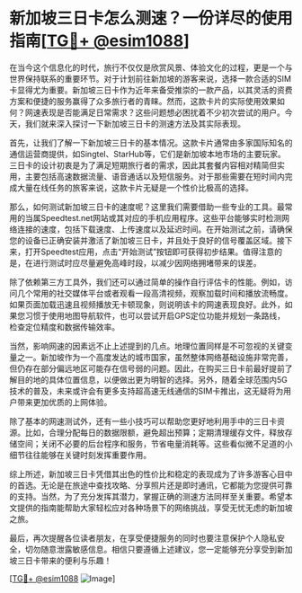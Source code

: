 # 新加坡三日卡怎么测速？一份详尽的使用指南[[TG💪+ @esim1088](https://t.me/s/esim1088)]

在当今这个信息化的时代，旅行不仅仅是欣赏风景、体验文化的过程，更是一个与世界保持联系的重要环节。对于计划前往新加坡的游客来说，选择一款合适的SIM卡显得尤为重要。新加坡三日卡作为近年来备受推崇的一款产品，以其灵活的资费方案和便捷的服务赢得了众多旅行者的青睐。然而，这款卡片的实际使用效果如何？网速表现是否能满足日常需求？这些问题想必困扰着不少初次尝试的用户。今天，我们就来深入探讨一下新加坡三日卡的测速方法及其实际表现。

首先，让我们了解一下新加坡三日卡的基本情况。这款卡片通常由多家国际知名的通信运营商提供，如Singtel、StarHub等，它们是新加坡本地市场的主要玩家。三日卡的设计初衷是为了满足短期旅行者的需求，因此其套餐内容相对精简但实用，主要包括高速数据流量、语音通话以及短信服务。对于那些需要在短时间内完成大量在线任务的旅客来说，这款卡片无疑是一个性价比极高的选择。

那么，如何测试新加坡三日卡的速度呢？这里我们需要借助一些专业的工具。最常用的当属Speedtest.net网站或其对应的手机应用程序。这些平台能够实时检测网络连接的速度，包括下载速度、上传速度以及延迟时间。在开始测试之前，请确保您的设备已正确安装并激活了新加坡三日卡，并且处于良好的信号覆盖区域。接下来，打开Speedtest应用，点击“开始测试”按钮即可获得初步结果。值得注意的是，在进行测试时应尽量避免高峰时段，以减少因网络拥堵带来的误差。

除了依赖第三方工具外，我们还可以通过简单的操作自行评估卡的性能。例如，访问几个常用的社交媒体平台或者观看一段高清视频，观察加载时间和播放流畅度。如果页面加载迅速且视频播放无卡顿现象，则说明该卡的网速表现良好。此外，如果您习惯于使用地图导航软件，也可以尝试开启GPS定位功能并规划一条路线，检查定位精度和数据传输效率。

当然，影响网速的因素远不止上述提到的几点。地理位置同样是不可忽视的关键变量之一。新加坡作为一个高度发达的城市国家，虽然整体网络基础设施非常完善，但仍存在部分偏远地区可能存在信号弱的问题。因此，在购买三日卡前最好提前了解目的地的具体位置信息，以便做出更为明智的选择。另外，随着全球范围内5G技术的普及，未来或许会有更多支持超高速无线通信的SIM卡推出，这无疑将为用户带来更加优质的上网体验。

除了基本的网速测试外，还有一些小技巧可以帮助您更好地利用手中的三日卡资源。比如，合理分配每日的数据限额，避免超出预算；定期清理缓存文件，释放存储空间；关闭不必要的后台程序和服务，节省电量消耗等。这些看似微不足道的小细节往往能够在关键时刻发挥重要作用。

综上所述，新加坡三日卡凭借其出色的性价比和稳定的表现成为了许多游客心目中的首选。无论是在旅途中查找攻略、分享照片还是即时通讯，它都能为您提供可靠的支持。当然，为了充分发挥其潜力，掌握正确的测速方法同样至关重要。希望本文提供的指南能帮助大家轻松应对各种场景下的网络挑战，享受无忧无虑的新加坡之旅。

最后，再次提醒各位读者朋友，在享受便捷服务的同时也要注意保护个人隐私安全，切勿随意泄露敏感信息。相信只要遵循上述建议，您一定能够充分享受到新加坡三日卡带来的便利与乐趣！

[[TG💪+ @esim1088](https://t.me/s/esim1088) ![Image](https://i.postimg.cc/4NQfJmqS/Snipaste-2025-05-13-00-14-12.png)]